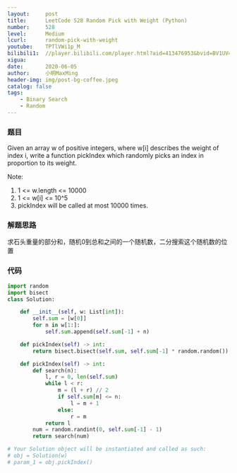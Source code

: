 ```yaml
---
layout:     post
title:      LeetCode 528 Random Pick with Weight (Python)
number:     528
level:      Medium
lcurl:      random-pick-with-weight
youtube:    TPTlVWi1p_M
bilibili1:  //player.bilibili.com/player.html?aid=413476953&bvid=BV1UV411r7MK&cid=198873603&page=1
xigua:      
date:       2020-06-05
author:     小明MaxMing
header-img: img/post-bg-coffee.jpeg
catalog: false
tags:
    - Binary Search
    - Random
---
```


### 题目

Given an array w of positive integers, where w[i] describes the weight of index i, write a function pickIndex which randomly picks an index in proportion to its weight.

Note:

1. 1 <= w.length <= 10000
2. 1 <= w[i] <= 10^5
3. pickIndex will be called at most 10000 times.

### 解题思路

求石头重量的部分和，随机0到总和之间的一个随机数，二分搜索这个随机数的位置

### 代码
```python
import random
import bisect
class Solution:

    def __init__(self, w: List[int]):
        self.sum = [w[0]]
        for n in w[1:]:
            self.sum.append(self.sum[-1] + n)

    def pickIndex(self) -> int:
        return bisect.bisect(self.sum, self.sum[-1] * random.random())

    def pickIndex(self) -> int:
        def search(n):
            l, r = 0, len(self.sum)    
            while l < r:
                m = (l + r) // 2
                if self.sum[m] <= n:
                    l = m + 1
                else:
                    r = m
            return l
        num = random.randint(0, self.sum[-1] - 1)
        return search(num)

# Your Solution object will be instantiated and called as such:
# obj = Solution(w)
# param_1 = obj.pickIndex()
```
